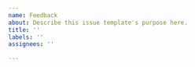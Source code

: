 ```yaml
---
name: Feedback
about: Describe this issue template's purpose here.
title: ''
labels: ''
assignees: ''

---
```



